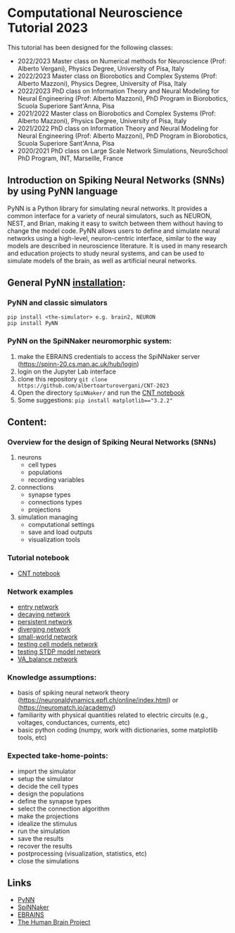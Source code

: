 # Computational Neuroscience Tutorial 2023
This tutorial has been designed for the following classes:
- 2022/2023 Master class on Numerical methods for Neuroscience (Prof: Alberto Vergani), Physics Degree, University of Pisa, Italy
- 2022/2023 Master class on Biorobotics and Complex Systems (Prof: Alberto Mazzoni), Physics Degree, University of Pisa, Italy
- 2022/2023 PhD class on Information Theory and Neural Modeling for Neural Engineering (Prof: Alberto Mazzoni), PhD Program in Biorobotics, Scuola Superiore Sant'Anna, Pisa
- 2021/2022 Master class on Biorobotics and Complex Systems (Prof: Alberto Mazzoni), Physics Degree, University of Pisa, Italy
- 2021/2022 PhD class on Information Theory and Neural Modeling for Neural Engineering (Prof: Alberto Mazzoni), PhD Program in Biorobotics, Scuola Superiore Sant'Anna, Pisa
- 2020/2021 PhD class on Large Scale Network Simulations, NeuroSchool PhD Program, INT, Marseille, France

## Introduction on Spiking Neural Networks (SNNs) by using PyNN language 

PyNN is a Python library for simulating neural networks. It provides a common interface for a variety of neural simulators, such as NEURON, NEST, and Brian, making it easy to switch between them without having to change the model code. PyNN allows users to define and simulate neural networks using a high-level, neuron-centric interface, similar to the way models are described in neuroscience literature. It is used in many research and education projects to study neural systems, and can be used to simulate models of the brain, as well as artificial neural networks.

## General PyNN [installation](http://neuralensemble.org/docs/PyNN/installation.html#installing-nest-and-pynest):
### PyNN and classic simulators
```
pip install <the-simulator> e.g. brain2, NEURON
pip install PyNN
```

### PyNN on the SpiNNaker neuromorphic system:

1. make the EBRAINS credentials to access the SpiNNaker server (https://spinn-20.cs.man.ac.uk/hub/login)
1. login on the Jupyter Lab interface
1. clone this repository `git clone https://github.com/albertoarturovergani/CNT-2023`
1. Open the directory `SpiNNaker/` and run the [CNT notebook](SpiNNaker/CNT_notebook.ipynb)
1. Some suggestions: `pip install matplotlib=="3.2.2"`

## Content:

### Overview for the design of Spiking Neural Networks (SNNs)

1. neurons
    - cell types
    - populations
    - recording variables
1. connections
    - synapse types
    - connections types
    - projections
3. simulation managing
    - computational settings
    - save and load outputs
    - visualization tools

### Tutorial notebook

- [CNT notebook](SpiNNaker/CNT_notebook.ipynb)

### Network examples 

- [entry network](SpiNNaker/eg_entry-network.ipynb)
- [decaying network](SpiNNaker/eg_decaying-network.ipynb)
- [persistent network](SpiNNaker/eg_persistent-network.ipynb)
- [diverging network](SpiNNaker/eg_diverging-network.ipynb)
- [small-world network](SpiNNaker/eg_small-world-network.ipynb)
- [testing cell models network](SpiNNaker/eg_testing-cell-models-network.ipynb)
- [testing STDP model network](SpiNNaker/eg_testing-STDP-model-network.ipynb)
- [VA_balance network](SpiNNaker/eg_balance-network.ipynb)

### Knowledge assumptions: 

- basis of spiking neural network theory (https://neuronaldynamics.epfl.ch/online/index.html) or (https://neuromatch.io/academy/)
- familiarity with physical quantities related to electric circuits (e.g., voltages, conductances, currents, etc)
- basic python coding (numpy, work with dictionaries, some matplotlib tools, etc)

### Expected take-home-points: 

- import the simulator
- setup the simulator
- decide the cell types 
- design the populations
- define the synapse types
- select the connection algorithm
- make the projections 
- idealize the stimulus
- run the simulation
- save the results
- recover the results
- postprocessing (visualization, statistics, etc)
- close the simulations

## Links
- [PyNN](http://neuralensemble.org/docs/PyNN/index.html)
- [SpiNNaker](http://apt.cs.manchester.ac.uk/projects/SpiNNaker/)
- [EBRAINS](https://ebrains.eu/)
- [The Human Brain Project](https://www.humanbrainproject.eu/en/)
